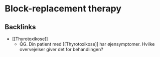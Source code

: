# Block-replacement therapy

## Backlinks
* [[Thyrotoxikose]]
	* QG. Din patient med [[Thyrotoxikose]] har øjensymptomer. Hvilke overvejelser giver det for behandlingen?

<!-- {BearID:7B5A8597-5D89-4DA7-8B44-7261AE5A9B01-27973-00004438735F62E2} -->
